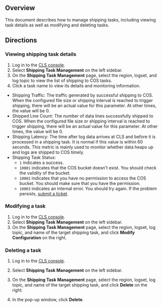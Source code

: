 ## Overview

This document describes how to manage shipping tasks, including viewing task details as well as modifying and deleting tasks.

## Directions

### Viewing shipping task details

1. Log in to the [CLS console](https://console.cloud.tencent.com/cls).
2. Select **Shipping Task Management** on the left sidebar.
3. On the **Shipping Task Management** page, select the region, logset, and log topic to view the list of shipping to COS tasks.
4. Click a task name to view its details and monitoring information.

 - Shipping Traffic: The traffic generated by successful shipping to COS. When the configured file size or shipping interval is reached to trigger shipping, there will be an actual value for this parameter. At other times, the value will be 0.
 - Shipped Line Count: The number of data lines successfully shipped to COS. When the configured file size or shipping interval is reached to trigger shipping, there will be an actual value for this parameter. At other times, the value will be 0.
 - Shipping Latency: The time after log data arrives at CLS and before it is processed in a shipping task. It is normal if this value is within 60 seconds. This metric is mainly used to monitor whether data heaps up and logs are shipped to COS timely. 
 - Shipping Task Status:
    - `1` indicates a success.
    - `10001` indicates that the COS bucket doesn't exist. You should check the validity of the bucket.
    - `10002` indicates that you have no permission to access the COS bucket. You should make sure that you have the permission.
    - `10003` indicates an internal error. You should try again. If the problem persists, [submit a ticket](https://console.cloud.tencent.com/workorder/category).  

### Modifying a task

1. Log in to the [CLS console](https://console.cloud.tencent.com/cls).
2. Select **Shipping Task Management** on the left sidebar.
3. On the **Shipping Task Management** page, select the region, logset, log topic, and name of the target shipping task, and click **Modify Configuration** on the right.


### Deleting a task

1. Log in to the [CLS console](https://console.cloud.tencent.com/cls).
2. Select **Shipping Task Management** on the left sidebar.
3. On the **Shipping Task Management** page, select the region, logset, log topic, and name of the target shipping task, and click **Delete** on the right.

4. In the pop-up window, click **Delete**.
